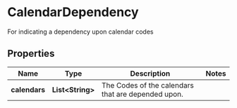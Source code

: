 

# CalendarDependency

For indicating a dependency upon calendar codes

## Properties

| Name | Type | Description | Notes |
|------------ | ------------- | ------------- | -------------|
|**calendars** | **List&lt;String&gt;** | The Codes of the calendars that are depended upon. |  |



